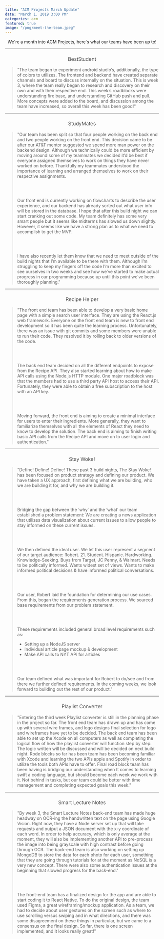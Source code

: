 ```yaml
---
title: "ACM Projects March Update"
date: "March 1, 2019 3:00 PM"
categories: acm
featured: true
image: "/png/meet-the-team.jpeg"
---
```


<span style="text-align: center; display: block;">We're a month into ACM Projects, here's what our teams have been up to!</span>

<!--more-->

-----

<h3 style="text-align: center; font-weight: 300;">BestStudent</h3>

<blockquote>
"The team began to experiment android studio’s, additionally, the type of colors to utilizes. The frontend and backend have created separate channels and board to discuss internally on the situation. This is week 3, where the team really began to research and discovery on their own and with their respective end. This week’s roadblocks were understanding fire base, and understanding GitHub push and pull. More concepts were added to the board, and discussion among the team have increased, so overall this week has been good!"
</blockquote>

-----

<h3 style="text-align: center; font-weight: 300;">StudyMates</h3>

<blockquote>
"Our team has been split so that four people working on the back end and two people working on the front end. This decision came to be after our AT&T mentor suggested we spend more man power on the backend design. Although we technically could be more efficient by moving around some of my teammates we decided it’d be best if everyone assigned themselves to work on things they have never worked on before. Thankfully my teammates understood the importance of learning and arranged themselves to work on their respective assignments.

<br><br>

Our front end is currently working on flowcharts to describe the user experience, and our backend has already sorted out what user info will be stored in the database. I hope that after this build night we can start cranking out some code. My team definitely has some very smart people but it seems like midterms has slowed us down slightly. However, it seems like we have a strong plan as to what we need to accomplish to get the MVP.

<br><br>

I have also recently let them know that we need to meet outside of the build nights that I’m available to be there with them. Although I’m struggling to keep my fingers off the code I’m more than excited to see ourselves in two weeks and see how we’ve started to make actual progress in our programming because up until this point we’ve been thoroughly planning."
</blockquote>

-----

<h3 style="text-align: center; font-weight: 300;">Recipe Helper</h3>

<blockquote>
"The front end team has been able to develop a very basic home page with a simple search user interface. They are using the React.js web framework. Everyone on the front end team is new to front end development so it has been quite the learning process. Unfortunately, there was an issue with git commits and some members were unable to run their code. They resolved it by rolling back to older versions of the code.

<br><br>

The back end team decided on all the different endpoints to expose from the Recipe API. They also started learning about how to make API calls using the Node.js HTTP module. One major roadblock was that the members had to use a third party API host to access their API. Fortunately, they were able to obtain a free subscription to the host with an API key.

<br><br>

Moving forward, the front end is aiming to create a minimal interface for users to enter their ingredients. More generally, they want to  familiarize themselves with all the elements of React they need to know to develop the solution. The back end is aiming to finish writing basic API calls from the Recipe API and move on to user login and authentication."
</blockquote>

-----

<h3 style="text-align: center; font-weight: 300;">Stay Woke!</h3>

<blockquote>
"Define! Define! Define!
These past 3 build nights, The Stay Woke! has been focused on product strategy and defining our product. We have taken a UX approach, first defining what we are building, who we are building it for, and why we are building it.

<br><br>

Bridging the gap between the ‘why’ and the ‘what’ our team established a problem statement: We are creating a news application that utilizes data visualization about current issues to allow people to stay informed on these current issues.

<br><br>

We then defined the ideal user. We let this user represent a segment of our target audience: Robert. 21. Student. Hispanic. Hardworking. Knowledge-Seeking. Buys from Target, JC Penny, & Walmart. Needs to be politically informed. Wants widest set of views. Wants to make informed political decisions & have informed political conversations.

<br><br>

Our user, Robert laid the foundation for determining our use cases. From this, began the requirements generation process. We sourced base requirements from our problem statement. 

<br><br>

These requirements included general broad level requirements such as:
* Setting up a NodeJS server
* Individual article page mockup & development
* Make API calls to NYT API for articles

<br><br>

Our team defined what was important for Robert to do/see and from there we further defined requirements. In the coming weeks, we look forward to building out the rest of our product."
</blockquote>

-----

<h3 style="text-align: center; font-weight: 300;">Playlist Converter</h3>

<blockquote>
"Entering the third week Playlist converter is still in the planning phase in the project so far. The front end team has drawn up and has come up with several wire frames, and logo designs final selection for logo and wireframes have yet to be decided. The back end team has been able to set up the Xcode on all computers as well as completing the logical flow of how the playlist converter will function step by step. The logic written will be discussed and will be decided on next build night. Rode blocks so far has been team has been becoming familiar with Xcode and learning the two APIs apple and Spotify in order to utilize the tools both APIs have to offer. Final road block team has been having is bridging our understanding when It comes to learning swift a coding language, but should become each week we work with it. Not behind in tasks, but our team could be better with time management and completing expected goals this week."
</blockquote>

-----

<h3 style="text-align: center; font-weight: 300;">Smart Lecture Notes</h3>

<blockquote>
"By week 3, the Smart Lecture Notes back-end team has made huge headway on OCR-ing the handwritten text on the page using Google Vision.  Right now, they have a Node server set up that will take requests and output a JSON document with the x-y coordinate of each word.  In order to help accuracy, which is only average at the moment, they will also be implementing another API to pre-process the image into being grayscale with high contrast before going through OCR.  The back-end team is also working on setting up MongoDB to store the data for each photo for each user, something that they are going through tutorials for at the moment as NoSQL is a very new concept.  There were also some authentication issues at the beginning that slowed progress for the back-end."

<br><br>

The front-end team has a finalized design for the app and are able to start coding it to React Native.  To do the original design, the team used Figma, a great wireframing/mockup application.  As a team, we had to decide about user gestures on the screen such as where to use scrolling versus swiping and in what directions, and there was some disagreement on these things in particular, but we came to a consensus on the final design.  So far, there is one screen implemented, and it looks really great!"
</blockquote>
